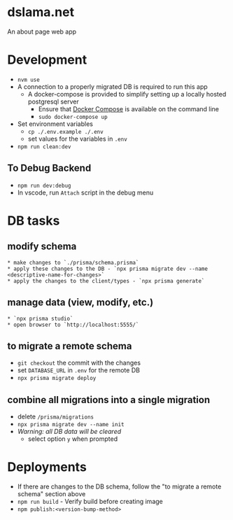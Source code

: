 # dslama.net

An about page web app

# Development
* `nvm use`
* A connection to a properly migrated DB is required to run this app
    * A docker-compose is provided to simplify setting up a locally hosted postgresql server
        * Ensure that [Docker Compose](https://docs.docker.com/compose/install/) is available on the command line
        * `sudo docker-compose up`
* Set environment variables
    * `cp ./.env.example ./.env`
    * set values for the variables in `.env`
* `npm run clean:dev`

## To Debug Backend
* `npm run dev:debug`
* In vscode, run `Attach` script in the debug menu

# DB tasks
## modify schema
    * make changes to `./prisma/schema.prisma`
    * apply these changes to the DB - `npx prisma migrate dev --name <descriptive-name-for-changes>`
    * apply the changes to the client/types - `npx prisma generate`
## manage data (view, modify, etc.)
    * `npx prisma studio`
    * open browser to `http://localhost:5555/`
## to migrate a remote schema
  * `git checkout` the commit with the changes
  * set `DATABASE_URL` in `.env` for the remote DB
  * `npx prisma migrate deploy`
## combine all migrations into a single migration
  * delete `/prisma/migrations`
  * `npx prisma migrate dev --name init`
  * *Warning: all DB data will be cleared*
    * select option `y` when prompted

# Deployments
* If there are changes to the DB schema, follow the "to migrate a remote schema" section above
* `npm run build` - Verify build before creating image
* `npm publish:<version-bump-method>`